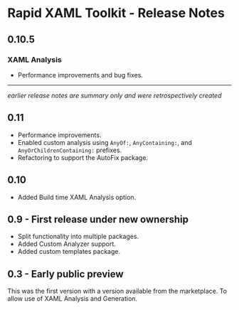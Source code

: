 # Rapid XAML Toolkit - Release Notes

## 0.10.5

### XAML Analysis

- Performance improvements and bug fixes.

---

_earlier release notes are summary only and were retrospectively created_

## 0.11

- Performance improvements.
- Enabled custom analysis using `AnyOf:`, `AnyContaining:`, and `AnyOrChildrenContaining:` prefixes.
- Refactoring to support the AutoFix package.

## 0.10

- Added Build time XAML Analysis option.

## 0.9 - First release under new ownership

- Split functionality into multiple packages.
- Added Custom Analyzer support.
- Added custom templates package.

## 0.3 - Early public preview

This was the first version with a version available from the marketplace. To allow use of XAML Analysis and Generation.
